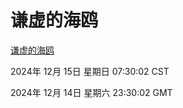 # 谦虚的海鸥
[谦虚的海鸥](http://219.139.197.121:56308/qxdho/course/base/hotlink/index.php)

2024年 12月 15日 星期日 07:30:02 CST

2024年 12月 14日 星期六 23:30:02 GMT
